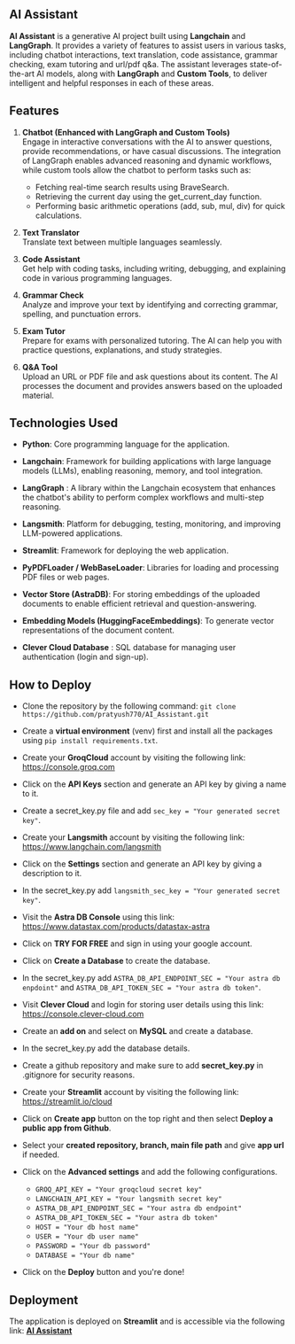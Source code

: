 ## AI Assistant
**AI Assistant** is a generative AI project built using **Langchain** and **LangGraph**. It provides a variety of features to assist users in various tasks, including chatbot interactions, text translation, code assistance, grammar checking, exam tutoring and url/pdf q&a. The assistant leverages state-of-the-art AI models, along with **LangGraph** and **Custom Tools**, to deliver intelligent and helpful responses in each of these areas.
## Features
1. **Chatbot (Enhanced with LangGraph and Custom Tools)**  
   Engage in interactive conversations with the AI to answer questions, provide recommendations, or have casual discussions. The integration of LangGraph enables advanced reasoning and dynamic workflows, while 
   custom tools allow the chatbot to perform tasks such as:
   - Fetching real-time search results using BraveSearch.
   - Retrieving the current day using the get_current_day function.
   - Performing basic arithmetic operations (add, sub, mul, div) for quick calculations.
     
2. **Text Translator**  
   Translate text between multiple languages seamlessly.
3. **Code Assistant**  
   Get help with coding tasks, including writing, debugging, and explaining code in various programming languages.
4. **Grammar Check**  
   Analyze and improve your text by identifying and correcting grammar, spelling, and punctuation errors.
5. **Exam Tutor**  
   Prepare for exams with personalized tutoring. The AI can help you with practice questions, explanations, and study strategies.
6. **Q&A Tool**  
   Upload an URL or PDF file and ask questions about its content. The AI processes the document and provides answers based on the uploaded material.
## Technologies Used  
- **Python**: Core programming language for the application.
  
- **Langchain**: Framework for building applications with large language models (LLMs), enabling reasoning, memory, and tool integration.
- **LangGraph** : A library within the Langchain ecosystem that enhances the chatbot's ability to perform complex workflows and multi-step reasoning.
- **Langsmith**: Platform for debugging, testing, monitoring, and improving LLM-powered applications.
- **Streamlit**: Framework for deploying the web application.
- **PyPDFLoader / WebBaseLoader**: Libraries for loading and processing PDF files or web pages.
- **Vector Store (AstraDB)**: For storing embeddings of the uploaded documents to enable efficient retrieval and question-answering.
- **Embedding Models (HuggingFaceEmbeddings)**: To generate vector representations of the document content.
- **Clever Cloud Database** : SQL database for managing user authentication (login and sign-up).
## How to Deploy
- Clone the repository by the following command: `git clone https://github.com/pratyush770/AI_Assistant.git`
  
- Create a **virtual environment** (venv) first and install all the packages using `pip install requirements.txt`.
- Create your **GroqCloud** account by visiting the following link: https://console.groq.com
- Click on the **API Keys** section and generate an API key by giving a name to it.
- Create a secret_key.py file and add `sec_key = "Your generated secret key"`.
- Create your **Langsmith** account by visiting the following link: https://www.langchain.com/langsmith
- Click on the **Settings** section and generate an API key by giving a description to it.
- In the secret_key.py add `langsmith_sec_key = "Your generated secret key"`.
- Visit the **Astra DB Console** using this link: https://www.datastax.com/products/datastax-astra
- Click on **TRY FOR FREE** and sign in using your google account.
- Click on **Create a Database** to create the database.
- In the secret_key.py add `ASTRA_DB_API_ENDPOINT_SEC = "Your astra db enpdoint"` and `ASTRA_DB_API_TOKEN_SEC = "Your astra db token"`.
- Visit **Clever Cloud** and login for storing user details using this link: https://console.clever-cloud.com
- Create an **add on** and select on **MySQL** and create a database.
- In the secret_key.py add the database details.
- Create a github repository and make sure to add **secret_key.py** in .gitignore for security reasons.
- Create your **Streamlit** account by visiting the following link: https://streamlit.io/cloud
- Click on **Create app** button on the top right and then select **Deploy a public app from Github**.
- Select your **created repository, branch, main file path** and give **app url** if needed.
- Click on the **Advanced settings** and add the following configurations.
  - `GROQ_API_KEY = "Your groqcloud secret key"`
  - `LANGCHAIN_API_KEY = "Your langsmith secret key"`
  - `ASTRA_DB_API_ENDPOINT_SEC = "Your astra db endpoint"`
  - `ASTRA_DB_API_TOKEN_SEC = "Your astra db token"`
  - `HOST = "Your db host name"`
  - `USER = "Your db user name"`
  - `PASSWORD = "Your db password"`
  - `DATABASE = "Your db name"`
- Click on the **Deploy** button and you're done!
    
## Deployment  
The application is deployed on **Streamlit** and is accessible via the following link: **[AI Assistant](https://ai-assistant-python.streamlit.app/)**

